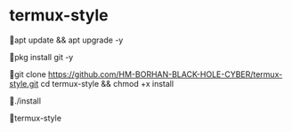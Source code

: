 # termux-style


🔗apt update && apt upgrade -y


🔗pkg install git -y


🔗git clone https://github.com/HM-BORHAN-BLACK-HOLE-CYBER/termux-style.git
cd termux-style && chmod +x install


🔗./install


🔗termux-style
